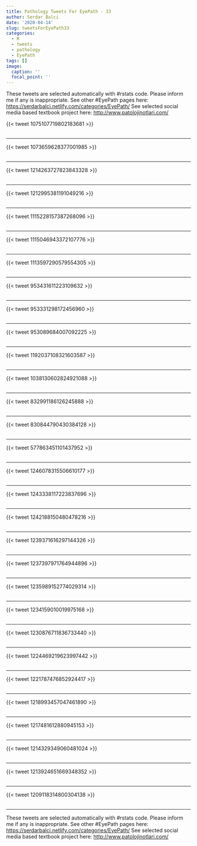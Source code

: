 ```yaml
---
title: Pathology Tweets For EyePath - 33
author: Serdar Balci
date: '2020-04-14'
slug: tweetsForEyePath33
categories:
  - R
  - tweets
  - pathology
  - EyePath
tags: []
image:
  caption: ''
  focal_point: ''
---
```



These tweets are selected automatically with #rstats code. Please inform me if any is inappropriate.
See other #EyePath pages here: https://serdarbalci.netlify.com/categories/EyePath/ 
See selected social media based textbook project here: http://www.patolojinotlari.com/

{{< tweet 1075107719802183681 >}}
<br>
<br>
<hr>
{{< tweet 1073659628377001985 >}}
<br>
<br>
<hr>
{{< tweet 1214263727823843328 >}}
<br>
<br>
<hr>
{{< tweet 1212995381191049216 >}}
<br>
<br>
<hr>
{{< tweet 1115228157387268096 >}}
<br>
<br>
<hr>
{{< tweet 1115046943372107776 >}}
<br>
<br>
<hr>
{{< tweet 1113597290579554305 >}}
<br>
<br>
<hr>
{{< tweet 953431611223109632 >}}
<br>
<br>
<hr>
{{< tweet 953331298172456960 >}}
<br>
<br>
<hr>
{{< tweet 953089684007092225 >}}
<br>
<br>
<hr>
{{< tweet 1192037108321603587 >}}
<br>
<br>
<hr>
{{< tweet 1038130602824921088 >}}
<br>
<br>
<hr>
{{< tweet 832991186126245888 >}}
<br>
<br>
<hr>
{{< tweet 830844790430384128 >}}
<br>
<br>
<hr>
{{< tweet 577863451101437952 >}}
<br>
<br>
<hr>
{{< tweet 1246078315506610177 >}}
<br>
<br>
<hr>
{{< tweet 1243338117223837696 >}}
<br>
<br>
<hr>
{{< tweet 1242188150480478216 >}}
<br>
<br>
<hr>
{{< tweet 1239371616297144326 >}}
<br>
<br>
<hr>
{{< tweet 1237397971764944896 >}}
<br>
<br>
<hr>
{{< tweet 1235989152774029314 >}}
<br>
<br>
<hr>
{{< tweet 1234159010019975168 >}}
<br>
<br>
<hr>
{{< tweet 1230876711836733440 >}}
<br>
<br>
<hr>
{{< tweet 1224469219623997442 >}}
<br>
<br>
<hr>
{{< tweet 1221787476852924417 >}}
<br>
<br>
<hr>
{{< tweet 1218993457047461890 >}}
<br>
<br>
<hr>
{{< tweet 1217481612880945153 >}}
<br>
<br>
<hr>
{{< tweet 1214329349060481024 >}}
<br>
<br>
<hr>
{{< tweet 1213924651669348352 >}}
<br>
<br>
<hr>
{{< tweet 1209118314800304138 >}}
<br>
<br>
<hr>


These tweets are selected automatically with #rstats code. Please inform me if any is inappropriate.
See other #EyePath pages here: https://serdarbalci.netlify.com/categories/EyePath/ 
See selected social media based textbook project here: http://www.patolojinotlari.com/

